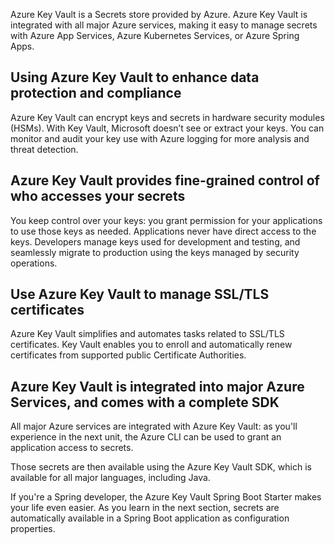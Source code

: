 Azure Key Vault is a Secrets store provided by Azure. Azure Key Vault is integrated with all major Azure services, making it easy to manage secrets with Azure
App Services, Azure Kubernetes Services, or Azure Spring Apps.

## Using Azure Key Vault to enhance data protection and compliance

Azure Key Vault can encrypt keys and secrets in hardware security modules (HSMs). With Key Vault, Microsoft doesn’t see or extract your keys. You can monitor and audit your key use with Azure logging for more analysis and threat detection.

## Azure Key Vault provides fine-grained control of who accesses your secrets

You keep control over your keys: you grant permission for your applications to use those keys as needed. Applications never have direct access to the keys. Developers manage keys used for development and testing, and seamlessly migrate to production using the keys managed by security operations.

## Use Azure Key Vault to manage SSL/TLS certificates

Azure Key Vault simplifies and automates tasks related to SSL/TLS certificates. Key Vault enables you to enroll and automatically renew certificates from supported public Certificate Authorities.

## Azure Key Vault is integrated into major Azure Services, and comes with a complete SDK

All major Azure services are integrated with Azure Key Vault: as you'll experience in the next unit,
the Azure CLI can be used to grant an application access to secrets.

Those secrets are then available using the Azure Key Vault SDK, which is available for all major
languages, including Java.

If you're a Spring developer, the Azure Key Vault Spring Boot Starter makes your life even easier.
As you learn in the next section, secrets are automatically available in a Spring Boot application as
configuration properties.

